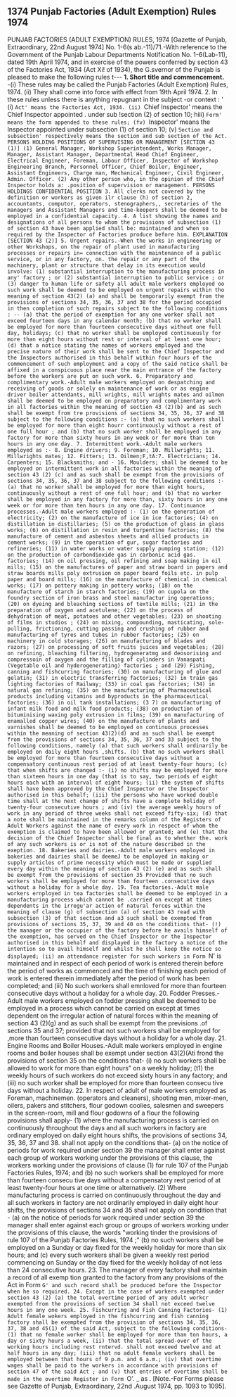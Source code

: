 ## 1374 Punjab Factories (Adult Exemption) Rules 1974
 
PUNJAB FACTORIES (ADULT EXEMPTION) RULES, 1974
[Gazette of Punjab, Extraordinary, 22nd August 1974]
No. 1-6(s ab.-11)/71.-With reference to the Government of the Punjab Labour Departments Notification No. 1-6(Lab-11), dated 19th April 1974, and in exercise of the powers conferred by section 43 of the Factories Act, 1934 (Act Xi! of 1934), the G.svernor of the Punjab is pleased to make the following rules t---
**1. Short title and commencement.**
-(i) These rules may be called the Punjab Factories (Adult Exemption) Rules, 1974.
   (ii) They shall come into force with effect from 19th April 1974.
2. In these rules unless there is anything repugnant in the subject -or context : '
   (i) `Act' means the Factories Act, 1934.
(ii) `Chief Inspector' means the Chief Inspector appointed . under sub !section (2) of section 10;
   hiii) `Form' means the form appended to these rules;
(fv) `Inspector' means the Inspector appointed under subsection (1) of section 10;
   (v) `Section and subsection' respectively means the section and sub section of the Act.
   PERSONS HOLDING POSITIONS OF SUPERVISING OR MANAGEMENT
   [SECTION 43 (1)]
   (1) General Manager, Workshop Superintendent, Works Manager, Manager, Assistant Manager, Departmental Head Chief Engineer, Electrical Engineer, Foreman, Labour Officer, Inspector of Workshop Engineering Branch, Personnel Officer, Chief Boiler, Engineer, Assistant Engineers, Charge man, Mechanical Engineer, Civil Engineer, Admin. Officer.
   (2) Any other person who, in the opinion of the Chief Inspector holds a: .position of supervision or management.
   PERSONS HOLDINGS CONFIDENTIAL POSITION
3. All clerks not covered by the definition or workers as given ilr clause (h) of section 2, accountants, computor, operators, stenographers,, secretaries of the managers and Assistant Managers and time-keepers shall be deemed to be employed in a confidential capacity.
4. A list showing the names and designations of all persons to whom the provisions of subsection (1) of section 43 have been applied shall be: maintained and when so required by the Inspector of Factories produce before him.
   EXPLANATION
   [SECTION 43 (2)]
5. Urgent repairs.-When the works in engineering or other Workshops, on the repair of plant used in manufacturing processes or repairs in= connection with the maintenance of a public service, or in any factory, on. the repair or any part of the machinery, plant or structure that delay in its execution would involve:
   (1) substantial interruption to the manufacturing process in any' factory ; or
   (2) substantial interruption to public service ; or
   (3) danger to human life or safety all adult male workers employed oo such work shall be deemed to be employed on urgent repairs within tho meaning of section 43(2) (a) and shall be temporarily exempt from the provisions of sections 34, 35, 36, 37 and 38 for the period occupied in then completion of such repairs subject to the following conditions : --
   (a) that the period of exemption for any one worker shall not exceed fourteen days in any calendar month;
   (b) that no worker shall be employed for more than fourteen consecutive days without one full day, holidays;
   (c) that no worker shall be employed continuously for more than eight hours without rest or interval of at least one hour;
   (d) that a notice stating the names of workers employed and the precise nature of their work shall be sent to the Chief Inspector and the Inspectors authorised in this behalf within four hours of the commencement of such employment and a copy of the said notice shall be affixed in a conspicuous place near the main entrance of the factory before the workers are put on such work.
6. Preparatory and complimentary work.-Adult male workers employed on despatching and receiving of goods or solely on maintenance of work or as engine driver boiler attendants, mill wrights, mill wrights mates and oilmen shall be deemed to be employed on preparatory and complimentary work in all factories within the meaning of section 43 (2)(b) and as such shall be exempt from tre provisions of sections 34, 35, 36, 37 and 38 subject to the following conditions :-
   (a) that no such workers shall be employed for more than eight hourr continuously without a rest of one full hour ; and
   (b) that no such worker shall be employed in any factory for more than sixty hours in any week or for more than ten hours in any one day.
7. Intermittent work.-Adult male workers employed as :-
8. Engine drivers;
9. Foreman;
10. Millwrights;
11. Millwrights mates;
12. Fitters;
13. Oilmen;F,tA:7. Electricians;
14. Carpenters;
15. Blacksmiths; and -
16. Moulders;
    shall be deemed to be employed on intermittent work in all factories within the meaning of section 43 (2) (c) and as such shall be exempt from the provisions
    of sections 34, 35, 36, 37 and 38 subject to the following conditions :-
    (a) that no worker shall be employed for more than eight hours,
    continuously without a rest of one full hour; and
    (b) that no worker shall be employed in any factory for more than, sixty hours in any one week or for more than ten hours in any one day.
17. Continuance processes.-Adult male workers employed :-
    (1) on the generation of electricity;
    (2) on the manufacture of ice in ice factories;
    (4) on distillation in distillaries;
    (5) on the production of glass in glass works;
    (6) on distillation in resin and turpentine factories;
    (8) the manufacture of cement and asbestos sheets and allied products
    in cement works;
    (9) in the operation of gur, sugar factories and refineries;
    (11) in water works or water supply pumping station;
    (12) on the production of carbondioxide gas in carbonic acid gas. factories;
    (14) on oil pressing, oil refining and soap making in oil mills;
    (15) on the manufactures of paper and straw board in papers and straw boards mills poly extrusion on paper board foils etc. in pulp paper and board mills;
    (16) on the manufacture of chemical in chemical works;
    (17) on pottery making in pottery works;
    (18) on the manufacture of starch in starch factories;
    (19) on cupola on the foundry section of iron brass and steel manufactur ing operations;
    (20) on dyeing and bleaching sections of textile mills;
    (21) in the preparation of oxygen and acetulene;
    (22) on the process of dehydration of meat, potatoes and other vegetables;
    (23) on shooting of films in studios ;
    (24) on mixing, compounding, masticating, sole-pulling, frictioning, cutting passing and crushing of rubber and manufacturing of tyres and tubes in rubber factories;
    (25) on machinery in cold storages;
    (26) on manufacturing of blades and razors;
    (27) on processing of soft fruits juices and vegetables;
    (28) on refining, bleaching filtering, hydrogeneratmg and deosorising and compressoin of oxygen and the filling of cylinders in Vanaspati (Vegetable oil and hyderogenerating) factories ; and
    (29) Fishing, canning and fishcurring factories;
    (30) on manufacturing of glue and gelatin;
    (31) in electric transferring factories;
    (32) in train gas lighting factories of Railway;
    (33) in coal gas factories;
    (34) in natural gas refining;
    (35) on the manufacturing of Pharmaceutical products including vitamins and byproducts in the pharmaceutical factories;
    (36) in oil tank installations;
    (3 7) on manufacturing of infant milk food and milk food products;
    (38) on production of bituminising waxing poly extrusion in films;
    (39) on manufacturing of enamalled copper wires;
    (40) on the manufacture of plants and varnishes shall be deemed to be employed on continuous processes within the meaning of section 43(2)(d) and as such shall be exempt from the provisions of sections 34, 35, 36, 37 and 33 subject to the following conditions, namely
    (a) that such workers shall ordinarily be employed on daily eight hours ,shifts.
    (b) that no such workers shall be employed for more than fourteen consecutive days without a compensatory continuous rest period of at least twenty-four hours;
    (c) that when shifts are changed :-
    (i) no shifts may be employed for more than sixteen hours in one day (that is to say, two periods of eight hours each with an interval of eight hours;
    (ii) the system of shifts shall have been approved by the Chief Inspector or the Inspector authorised in this behalf;
    (iii) the persons who have worked double time shall at the next change of shifts have a complete holiday of twenty-four consecutive hours ; and
    (iv) the average weekly hours of work in any period of three weeks shall not exceed fifty-six;
    (d) that a note shall be maintained in the remarks column of the Registers of Adult Workers against the name of every work in respect of whom the exemption is claimed to have been allowed or granted; and
    (e) that the decision of the Chief Inspector shall be final as to whether the. work of any such workers is or is not of the nature described in the exeption.
18. Bakeries and dairies.-Adult male workers employed in bakeries and dairies shall be deemeJ to be employed in making or supply articles of prime necessity which must be made or supplied every day within the meaning of section 43 (2) (e) and as such shall be exempt from the provisions of section 35
    Provided that no such workers shall be employed for more than fourteen .consecutive days without a holiday for a whole day.
19. Tea factories.-Adult male workers ernployed in tea factories shall be deemed to be employed in a manufacturing process which cannot be .carried on except at times dependents in the irregu'ar action of natural forces within the meaning of clause (g) of subsection (a) of section 43 read with subsection (3) of that section and a3 such shall be exempted from provisions of sections 35, 37, 39 and 40 on the conditions that-
    (!) the manager or the occupier of the factory before he avails himself of the exemption, has served on the Chief Inspector or the Inspector authorised in this behalf and displayed in the factory a notice of the intention so to avail himself and whilst he shall keep the notice so displayed;
    (ii) an attendance register for such workers in Form `N' is maintained and in respect of each period of work is entered therein before the period of works as commenced and the time of finishing each period of work is entered therein immediately after the period of work has been completed; and
    (iii) No such workers shall emnloved for more than fourteen consecutive days without a holiday for a whole day.
20. Fodder Presses.-Adult male workers employed on fodder pressing shall be deemed to be employed in a process which cannot be carried on except at times dependent on the irregular action of natural forces within the meaning of section 43 (2)(g) and as such shall be exempt from the previsions .of sections 35 and 37; provided that not such workers shall be employed for ,more than fourteen consecutive days without a holiday for a whole day.
21. Engine Rooms and Boiler Houses.-Adult male workers employed in engine rooms and boiler houses shall be exempt under section 43(2)(Ati frond the provisions of section 35 on the conditions that-
    (i) no such workers shall be allowed to work for more than eight hours" on a weekly holiday;
    (t1) the weekly hours of such workers do not exceed sixty hours in any factory; and
    (iii) no such worker shall be employed for more than fourteen consecu tive days without a holiday.
22. In respect of adult of male workers employed as Foreman, machinemen. (operators and cleaners), shooting men, mixer-men, oilers, pakers and stitchers, flour godown coolies, salesmen and sweepers in the screen-room, mill and flour godowns of a flour the following provisions shall apply-
    (1) where the manufacturing process is carried on continuously throughout the days and all such workers in factory are ordinary employed on daily eight hours shifts, the provisions of sections 34, 35, 36, 37 and 38. shall not apply on the conditions that-
    (a) on the notice of periods for work required under section 39 the manager shall enter against each group of workers working under the provisions of this clause, the workers working under the provisions of clause (1) for rule 107 of the Punjab Factories Rules, 1974; and
    (b) no such workers shall be employed for more than fourteen consecu tive days without a compensatory rest period of at least twenty-four hours at one time or alternatively.
    (2) Where manufacturing process is carried on continuously throughout the day and all such workers in factory are not ordinarily employed in daily eight hour shifts, the provisions of sections 34 and 35 shall not apply on condition that -
    (a) on the notice of periods for work required under section 39 the manager shall enter against each group or groups of workers working under the provisions of this clause, the words "working tinder the provisions of rule 107 of the Punjab Factories Rules, 1974 ;"
    (b) no such workers shall be employed on a Sunday or day fixed for the weekly holiday for more than six hours; and
    (c) every such workers shall be given a weekly rest period commencing on Sunday or the day fixed for the weekly holiday of not less than 24 consecutive hours.
23. The manager of every factory shall maintain a record of all exemp tion granted to the factory from any provisions of the Act in Form `G' and such record shall be produced before the Inspector when he so required.
24. Except in the case of workers exempted under section 43 (2) (a) the total overtime period of any adult workcr exempted from the provisions of section 34 shall not exceed twelve hours in any one week.
25. Fishcurring and Fish Canning Factories-
    (1) Adult female wokers employed in the fishcurring and fish canning factory shall be exempted from the provision of sections 34, 35, 36, 37, 38 and 45(1) of the said Act, subject to the following conditions-
    (1) that no female worker shall be employed for more than ton hours, a day or sixty hours a week,
    (ii) that the total spread-over of the working hours including rest rntervd. shall not exceed twelve and at half hours in any day;
    (iii) that no adult female workers shall be employed between that hours of 9 p.m. and 6 a.m.;
    (iv) that overtime wages shall be paid to the workers in accordance with provisions of section 47 of the said Act ; and
    (v) that entries of overtime shall be made in the overtime Register in
    Form `O'. \_ as .
    [Note.-For Forms please see Gazette of Punjab, Extraordinary, 22nd .August 1974, pp. 1093 to 1095].

